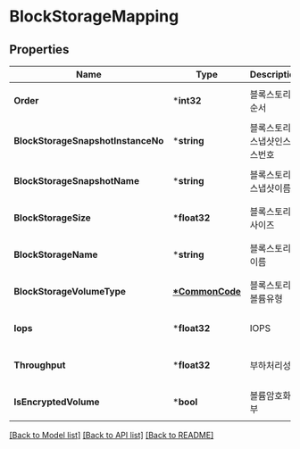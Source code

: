 # BlockStorageMapping

## Properties
Name | Type | Description | Notes
------------ | ------------- | ------------- | -------------
**Order** | ***int32** | 블록스토리지순서 | [optional] [default to null]
**BlockStorageSnapshotInstanceNo** | ***string** | 블록스토리지스냅샷인스턴스번호 | [optional] [default to null]
**BlockStorageSnapshotName** | ***string** | 블록스토리지스냅샷이름 | [optional] [default to null]
**BlockStorageSize** | ***float32** | 블록스토리지사이즈 | [optional] [default to null]
**BlockStorageName** | ***string** | 블록스토리지이름 | [optional] [default to null]
**BlockStorageVolumeType** | **[*CommonCode](CommonCode.md)** | 블록스토리지볼륨유형 | [optional] [default to null]
**Iops** | ***float32** | IOPS | [optional] [default to null]
**Throughput** | ***float32** | 부하처리성능 | [optional] [default to null]
**IsEncryptedVolume** | ***bool** | 볼륨암호화여부 | [optional] [default to null]

[[Back to Model list]](../README.md#documentation-for-models) [[Back to API list]](../README.md#documentation-for-api-endpoints) [[Back to README]](../README.md)


